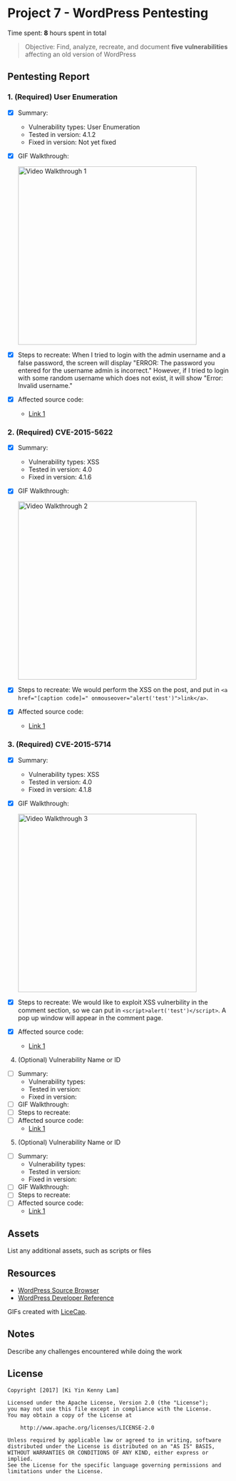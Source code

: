# Project 7 - WordPress Pentesting

Time spent: **8** hours spent in total

> Objective: Find, analyze, recreate, and document **five vulnerabilities** affecting an old version of WordPress

## Pentesting Report

### 1. (Required) User Enumeration
  - [x] Summary: 
    - Vulnerability types:
	User Enumeration
    - Tested in version:
	4.1.2
    - Fixed in version: 
	Not yet fixed
  - [x] GIF Walkthrough: 

	<img src='http://i.imgur.com/R6peToL.gif' title='Video Walkthrough 1' width='400px' alt='Video Walkthrough 1' />
  - [x] Steps to recreate: 
	When I tried to login with the admin username and a false password, the screen will display "ERROR: The password you entered for the username admin is incorrect." However, 
	if I tried to login with some random username which does not exist, it will show "Error: Invalid username."
  - [x] Affected source code:
    - [Link 1](https://core.trac.wordpress.org/browser/tags/4.1.2/src/wp-login.php)

### 2. (Required) CVE-2015-5622
  - [x] Summary: 
    - Vulnerability types:
	XSS	
    - Tested in version:
	4.0
    - Fixed in version:
	4.1.6 
  - [x] GIF Walkthrough:

	<img src='http://i.imgur.com/ibSOBwc.gif' title='Video Walkthrough 2' width='400px' alt='Video Walkthrough 2' />
  - [x] Steps to recreate: 
	We would perform the XSS on the post, and put in `<a href="[caption code]=" onmouseover="alert('test')">link</a>`.
  - [x] Affected source code:
    - [Link 1](https://cve.mitre.org/cgi-bin/cvename.cgi?name=CVE-2015-5622)

### 3. (Required) CVE-2015-5714
  - [x] Summary: 
    - Vulnerability types:
	XSS
    - Tested in version:
	4.0
    - Fixed in version: 
	4.1.8
  - [x] GIF Walkthrough: 

	<img src='http://i.imgur.com/M4fpc4o.gif' title='Video Walkthrough 3' width='400px' alt='Video Walkthrough 3' />
  - [x] Steps to recreate: 
	We would like to exploit XSS vulnerbility in the comment section, so we can put in `<script>alert('test')</script>`. A pop up window will appear in the comment page.
  - [x] Affected source code:
    - [Link 1](https://core.trac.wordpress.org/browser/tags/version/src/source_file.php)

4. (Optional) Vulnerability Name or ID
  - [ ] Summary: 
    - Vulnerability types:
    - Tested in version:
    - Fixed in version: 
  - [ ] GIF Walkthrough: 
  - [ ] Steps to recreate: 
  - [ ] Affected source code:
    - [Link 1](https://core.trac.wordpress.org/browser/tags/version/src/source_file.php)

5. (Optional) Vulnerability Name or ID
  - [ ] Summary: 
    - Vulnerability types:
    - Tested in version:
    - Fixed in version: 
  - [ ] GIF Walkthrough: 
  - [ ] Steps to recreate: 
  - [ ] Affected source code:
    - [Link 1](https://core.trac.wordpress.org/browser/tags/version/src/source_file.php) 

## Assets

List any additional assets, such as scripts or files

## Resources

- [WordPress Source Browser](https://core.trac.wordpress.org/browser/)
- [WordPress Developer Reference](https://developer.wordpress.org/reference/)

GIFs created with [LiceCap](http://www.cockos.com/licecap/).

## Notes

Describe any challenges encountered while doing the work

## License

    Copyright [2017] [Ki Yin Kenny Lam]

    Licensed under the Apache License, Version 2.0 (the "License");
    you may not use this file except in compliance with the License.
    You may obtain a copy of the License at

        http://www.apache.org/licenses/LICENSE-2.0

    Unless required by applicable law or agreed to in writing, software
    distributed under the License is distributed on an "AS IS" BASIS,
    WITHOUT WARRANTIES OR CONDITIONS OF ANY KIND, either express or implied.
    See the License for the specific language governing permissions and
    limitations under the License.